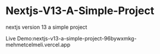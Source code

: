 # Nextjs-V13-A-Simple-Project

nextjs version 13 a simple project 

Live Demo:nextjs-v13-a-simple-project-96bywxmkg-mehmetcelmeli.vercel.app




